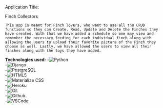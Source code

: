 Application Title:

  Finch Collectors

    This app is meant for Finch lovers, who want to use all the CRUD functions so they can Create, Read, Update and Delete the Finches they have created. With that we have added a schedule so one may view and remember the necessary feeding for each individual finch along with allowing the users to upload their favorite picture of the Finch they choose as well. Lastly, we have allowed the users to view all their finches along with the toys they have added. 





**Technologies used:**
-![Python](https://img.shields.io/badge/-Python-05122A?style=flat&logo=python)<br>
-![Django](https://img.shields.io/badge/-Django-05122A?style=flat&logo=django)<br>
-![PostgreSQL](https://img.shields.io/badge/-PostgreSQL-05122A?style=flat&logo=postgresql)<br>
-![HTML5](https://img.shields.io/badge/-HTML5-05122A?style=flat&logo=html5)<br>
-![Materialize CSS](https://img.shields.io/badge/-Materialize_CSS-05122A?style=flat&logo=materialdesign)<br>
-![Heroku](https://img.shields.io/badge/-Heroku-05122A?style=flat&logo=heroku)<br>
-![Git](https://img.shields.io/badge/-Git-05122A?style=flat&logo=git)<br>
-![Github](https://img.shields.io/badge/-GitHub-05122A?style=flat&logo=github)<br>
-![VSCode](https://img.shields.io/badge/-VS_Code-05122A?style=flat&logo=visualstudio)<br>